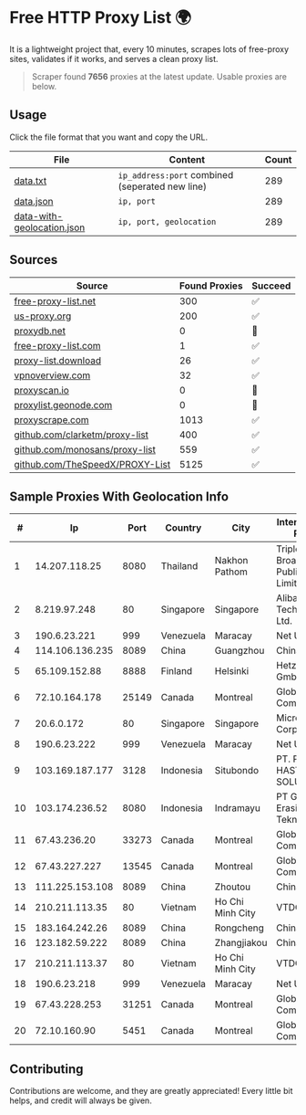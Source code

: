 
# Free HTTP Proxy List 🌍

It is a lightweight project that, every 10 minutes, scrapes lots of free-proxy sites, validates if it works, and serves a clean proxy list.


> Scraper found **7656** proxies at the latest update. Usable proxies are below.

## Usage

Click the file format that you want and copy the URL.


|File|Content|Count|
|----|-------|-----|
|[data.txt](https://raw.githubusercontent.com/themiralay/Proxy-List-World/master/data.txt)|`ip_address:port` combined (seperated new line)|289|
|[data.json](https://raw.githubusercontent.com/themiralay/Proxy-List-World/master/data.json)|`ip, port`|289|
|[data-with-geolocation.json](https://raw.githubusercontent.com/themiralay/Proxy-List-World/master/data-with-geolocation.json)|`ip, port, geolocation`|289|

## Sources

|Source|Found Proxies|Succeed|
|------|-------------|-------|
|[free-proxy-list.net](https://free-proxy-list.net)|300|✅|
|[us-proxy.org](https://www.us-proxy.org)|200|✅|
|[proxydb.net](http://proxydb.net)|0|🚫|
|[free-proxy-list.com](https://free-proxy-list.com/?page=&port=&type%5B%5D=http&type%5B%5D=https&up_time=0&search=Search)|1|✅|
|[proxy-list.download](https://www.proxy-list.download/HTTP)|26|✅|
|[vpnoverview.com](https://vpnoverview.com/privacy/anonymous-browsing/free-proxy-servers)|32|✅|
|[proxyscan.io](https://www.proxyscan.io)|0|🚫|
|[proxylist.geonode.com](https://proxylist.geonode.com/api/proxy-list?limit=300&page=1&sort_by=lastChecked&sort_type=desc&protocols=http,https)|0|🚫|
|[proxyscrape.com](https://api.proxyscrape.com/v2/?request=displayproxies&protocol=http&timeout=10000&country=all&ssl=all&anonymity=all)|1013|✅|
|[github.com/clarketm/proxy-list](https://raw.githubusercontent.com/clarketm/proxy-list/master/proxy-list-raw.txt)|400|✅|
|[github.com/monosans/proxy-list](https://raw.githubusercontent.com/monosans/proxy-list/main/proxies/http.txt)|559|✅|
|[github.com/TheSpeedX/PROXY-List](https://raw.githubusercontent.com/TheSpeedX/PROXY-List/master/http.txt)|5125|✅|


## Sample Proxies With Geolocation Info

|#|Ip|Port|Country|City|Internet Service Provider|
|-|--|----|-------|----|-------------------------|
|1|14.207.118.25|8080|Thailand|Nakhon Pathom|Triple T Broadband Public Company Limited|
|2|8.219.97.248|80|Singapore|Singapore|Alibaba (US) Technology Co., Ltd.|
|3|190.6.23.221|999|Venezuela|Maracay|Net Uno|
|4|114.106.136.235|8089|China|Guangzhou|Chinanet|
|5|65.109.152.88|8888|Finland|Helsinki|Hetzner Online GmbH|
|6|72.10.164.178|25149|Canada|Montreal|GloboTech Communications|
|7|20.6.0.172|80|Singapore|Singapore|Microsoft Corporation|
|8|190.6.23.222|999|Venezuela|Maracay|Net Uno|
|9|103.169.187.177|3128|Indonesia|Situbondo|PT. PRATAMA HASTA UTAMA SOLUSINDO|
|10|103.174.236.52|8080|Indonesia|Indramayu|PT Global Erasiber Teknologi|
|11|67.43.236.20|33273|Canada|Montreal|GloboTech Communications|
|12|67.43.227.227|13545|Canada|Montreal|GloboTech Communications|
|13|111.225.153.108|8089|China|Zhoutou|China Telecom|
|14|210.211.113.35|80|Vietnam|Ho Chi Minh City|VTDC|
|15|183.164.242.26|8089|China|Rongcheng|Chinanet|
|16|123.182.59.222|8089|China|Zhangjiakou|China Telecom|
|17|210.211.113.37|80|Vietnam|Ho Chi Minh City|VTDC|
|18|190.6.23.218|999|Venezuela|Maracay|Net Uno|
|19|67.43.228.253|31251|Canada|Montreal|GloboTech Communications|
|20|72.10.160.90|5451|Canada|Montreal|GloboTech Communications|



## Contributing

Contributions are welcome, and they are greatly appreciated! Every
little bit helps, and credit will always be given.

